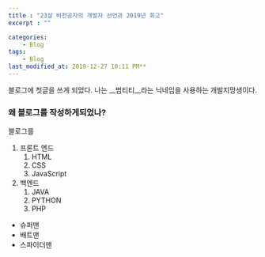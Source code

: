 ```yaml
---
title : "23살 비전공자의 개발자 선언과 2019년 회고"
excerpt : ""

categories:
    - Blog
tags:
    - Blog
last_modified_at: 2019-12-27 10:11 PM**
---
```

블로그에 첫글을 쓰게 되었다. 나는 __범티티__라는 닉네임을 사용하는 개발지망생이다.  

### 왜 블로그를 작성하게되었나?
블로그를
1. 프론트 엔드
    1. HTML
    2. CSS
    3. JavaScript
2. 백엔드
    1. JAVA
    2. PYTHON
    3. PHP

+ 슈퍼맨
+ 배트맨
+ 스파이더맨
